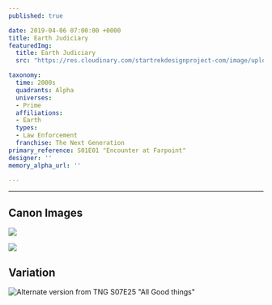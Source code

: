 ```yaml
---
published: true

date: 2019-04-06 07:00:00 +0000
title: Earth Judiciary
featuredImg:
  title: Earth Judiciary
  src: "https://res.cloudinary.com/startrekdesignproject-com/image/upload/v1554872481/EarthJudiciary.png"

taxonomy:
  time: 2000s
  quadrants: Alpha
  universes:
  - Prime
  affiliations:
  - Earth
  types:
  - Law Enforcement
  franchise: The Next Generation
primary_reference: S01E01 "Encounter at Farpoint"
designer: ''
memory_alpha_url: ''

---
```

___
## Canon Images

![](https://res.cloudinary.com/startrekdesignproject-com/image/upload/v1554603399/EarthJudiciary1.jpg)

![](https://res.cloudinary.com/startrekdesignproject-com/image/upload/v1554603399/EarthJudiciary2.jpg)

## Variation

![Alternate version from TNG S07E25 "All Good things"](https://res.cloudinary.com/startrekdesignproject-com/image/upload/v1554603399/EarthJudiciaryVar.jpg)